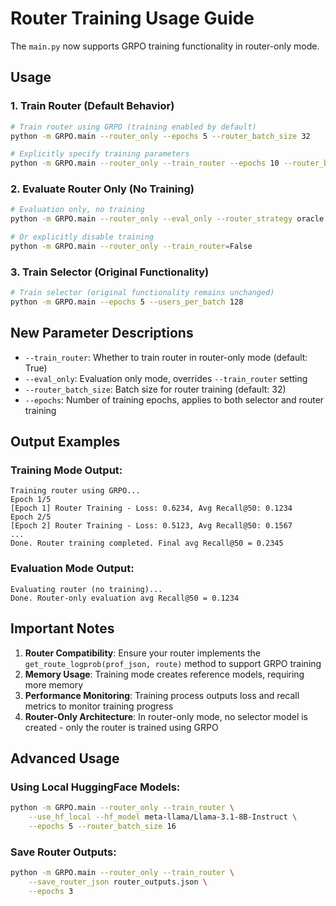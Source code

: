 # Router Training Usage Guide

The `main.py` now supports GRPO training functionality in router-only mode.

## Usage

### 1. Train Router (Default Behavior)

```bash
# Train router using GRPO (training enabled by default)
python -m GRPO.main --router_only --epochs 5 --router_batch_size 32

# Explicitly specify training parameters
python -m GRPO.main --router_only --train_router --epochs 10 --router_batch_size 64 --group_size 8
```

### 2. Evaluate Router Only (No Training)

```bash
# Evaluation only, no training
python -m GRPO.main --router_only --eval_only --router_strategy oracle

# Or explicitly disable training
python -m GRPO.main --router_only --train_router=False
```

### 3. Train Selector (Original Functionality)

```bash
# Train selector (original functionality remains unchanged)
python -m GRPO.main --epochs 5 --users_per_batch 128
```

## New Parameter Descriptions

- `--train_router`: Whether to train router in router-only mode (default: True)
- `--eval_only`: Evaluation only mode, overrides `--train_router` setting
- `--router_batch_size`: Batch size for router training (default: 32)
- `--epochs`: Number of training epochs, applies to both selector and router training

## Output Examples

### Training Mode Output:
```
Training router using GRPO...
Epoch 1/5
[Epoch 1] Router Training - Loss: 0.6234, Avg Recall@50: 0.1234
Epoch 2/5
[Epoch 2] Router Training - Loss: 0.5123, Avg Recall@50: 0.1567
...
Done. Router training completed. Final avg Recall@50 = 0.2345
```

### Evaluation Mode Output:
```
Evaluating router (no training)...
Done. Router-only evaluation avg Recall@50 = 0.1234
```

## Important Notes

1. **Router Compatibility**: Ensure your router implements the `get_route_logprob(prof_json, route)` method to support GRPO training
2. **Memory Usage**: Training mode creates reference models, requiring more memory
3. **Performance Monitoring**: Training process outputs loss and recall metrics to monitor training progress
4. **Router-Only Architecture**: In router-only mode, no selector model is created - only the router is trained using GRPO

## Advanced Usage

### Using Local HuggingFace Models:
```bash
python -m GRPO.main --router_only --train_router \
    --use_hf_local --hf_model meta-llama/Llama-3.1-8B-Instruct \
    --epochs 5 --router_batch_size 16
```

### Save Router Outputs:
```bash
python -m GRPO.main --router_only --train_router \
    --save_router_json router_outputs.json \
    --epochs 3
```
